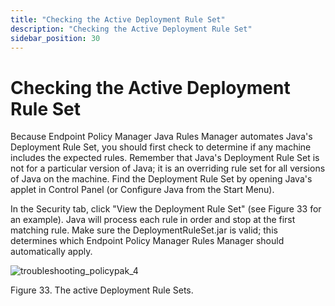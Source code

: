 ```yaml
---
title: "Checking the Active Deployment Rule Set"
description: "Checking the Active Deployment Rule Set"
sidebar_position: 30
---
```


# Checking the Active Deployment Rule Set

Because Endpoint Policy Manager Java Rules Manager automates Java's Deployment Rule Set, you should
first check to determine if any machine includes the expected rules. Remember that Java's Deployment
Rule Set is not for a particular version of Java; it is an overriding rule set for all versions of
Java on the machine. Find the Deployment Rule Set by opening Java's applet in Control Panel (or
Configure Java from the Start Menu).

In the Security tab, click "View the Deployment Rule Set" (see Figure 33 for an example). Java will
process each rule in order and stop at the first matching rule. Make sure the DeploymentRuleSet.jar
is valid; this determines which Endpoint Policy Manager Rules Manager should automatically apply.

![troubleshooting_policypak_4](/images/endpointpolicymanager/troubleshooting/javaenterpriserules/troubleshooting_endpointpolicymanager_4.webp)

Figure 33. The active Deployment Rule Sets.
